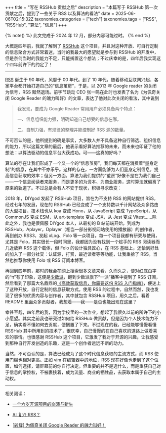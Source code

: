 +++
title = "写在 RSSHub 贡献之后"
description = "本篇写于 RSSHub 第一次贡献之后，提到了一些关于 RSS 以及算法的看法"
date = 2025-06-06T02:15:32Z
taxonomies.categories = ["tech"]
taxonomies.tags = ["RSS", "RSSHub", "算法", "信息"]
+++

{% note() %}
此文完成于 2024 年 12 月，部分内容可能过时。
{% end %}

大概是四年前，我就了解到了 [RSSHub](https://github.com/DIYgod/RSSHub) 这个项目，并且对这种开放、可自行定制的信息聚合方式非常着迷，当时的我最大的愿望就是参与到 RSSHub 的开发中，但是奈何当时的我能力不足，只能搁置这个想法；不过庆幸的是，四年后我实现这个四年前许下的约定了！

---

[RSS](https://zh.wikipedia.org/wiki/RSS) 诞生于 90 年代，风靡于 00 年代。到了 10 年代，随着移动互联网兴起，各家平台都开始打造自己的“信息茧房”，于是，以 2013 年 Google reader 的关闭为信号，RSS 黯然退场。前字节跳动 CEO 张一鸣在此时也发表了名为《为佩奇关闭 Google Reader 的魄力叫好》的文章，表达了他对此次关闭的看法，其中说到

> 我发现，要成为 Google Reader 常用用户必须具备两个特点：
>
> 一、信息组织能力强，明确知道自己想要的信息在哪。
>
> 二、自制力强，有规律的整理并能控制好 RSS 源的数量。

不可否认的是，他所提到的确是事实，大多数人并不具备这种自行筛选、组织信息的能力，所以这篇文章的最后，他表示看好算法推荐的未来，而未来也印证了他的想法：以算法驱动的信息平台大获成功。可——这真的好吗？

算法的存在让我们形成了一个又一个的“信息茧房”，我们每天都在消费着“量身定制”的信息，在其中不亦乐乎。这样的存在，一方面能够为人们量身定制信息，提高信息获取的效率；但另一方面，算法为我们提供的“茧房”好像不是在为我们自己——一个信息阅读者来服务，而是更多的为资本、为商业服务，这时算法就偏离了原来的轨道了。不过总是会有人不安于现状，积极寻求改变：

2018 年，DIYgod 发起了 RSSHub 项目，旨在为不支持 RSS 的网站提供 RSS，经过七年的发展，现在的 RSSHub 已经变成了一个支持数以千计网站及众多路由的大型项目，技术栈也从 koa 变成 Hono，从 JavaScript 变成 TypeScript，从 CommonJS 变成 ESM，从 art-template 变成 JSX，从 Jest 变成 Vitest……除此之外，我也是很佩服 DIYgod 本人，从最初的 B 站前端开始，到成为 RSSHub，Aplayer，Dplayer（相当一部分影视网站使用的播放器）的创作者，再到创办 RSS3，发起 xLog、Folo 等一众项目，每一个项目我都有研究与使用，尤其是 Folo，其实很长一段时间里，我都因为没有找到一个趁手的 RSS 阅读器而几近放弃 RSS 这个载体，但 Folo 的设计独具匠心，在 RSS 基础上，还恰到好处的加入了一部分社交：认证源，打赏，最近读者等等功能，让我重拾了 RSS，当然也推荐你使用 Folo 或 RSS 订阅本博客。

再回到四年前，那时的我会在网上搜索很多文章来看，久而久之，便对红底白字的“π”有了印象，这便是[少数派](https://sspai.com)，翻到少数派旗下“一派”播客中提到了 RSS 订阅，然后看到了那篇大名鼎鼎的[《高效获取信息，你需要这份 RSS 入门指南》](https://sspai.com/post/56391)，便迷上了这种开放，自行定制的信息获取方式。使用 RSS 的过程中，自然而然，我也发现了很多的优质内容与创作者，其中就包含 RSSHub 项目，用久之后，看着 README 里面众多贡献者，我想着——我——是否也能出现在这里？

幸甚至哉，四年后的我，因为学校里的一次作业，想起了我很久以前的所许下的小小愿望。其实之前我也研究过如何给 RSSHub 做贡献，但是因为个人技术能力不足，确实看不懂如何去贡献，便搁置了下来。不过现在的我，已经能够慢慢看懂 RSSHub 其中所用到的技术了，很庆幸，自己慢慢的在自己喜欢的道路上做着喜欢的事情。也很感谢 RSSHub 这个项目，它激发了我对于开源的兴趣，让我感受到那种自行开发创造的乐趣，这是一个创作者远远不断的动力。

当然，不可否认的是，算法已经成为了这个时代信息获取的主流方式，而 RSS 使用门槛也相对更高。正如 vim 在编辑器中的地位，RSS 现在好像也走到了这个位置，如何选择，请屏幕前的你自行决定。但重要的并不是选什么，而是重获自己对于信息的掌控权，不被裹挟着，成为流量、商业的牺牲品，去获取本属于自己的主动权。

---

相关阅读：

- [一个六岁开源项目的崩溃与新生](https://diygod.cc/6-year-of-rsshub)

- [AI 复兴 RSS？](https://sspai.com/post/89494)

- [[转载] 为佩奇关闭 Google Reader 的魄力叫好！](https://bbs.pcbeta.com/viewthread-1294101-1-1.html)
